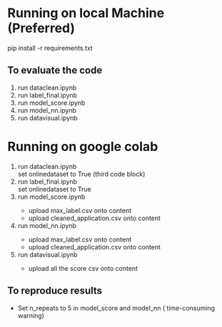 <h1> Running on local Machine (Preferred) </h1>
pip install -r requirements.txt
<h2>To evaluate the code</h2>
<ol>
  <li>run dataclean.ipynb</li>
  <li>run label_final.ipynb</li>
  <li>run model_score.ipynb</li>
  <li>run model_nn.ipynb</li>
  <li>run datavisual.ipynb</li>
</ol>
<h1> Running on google colab </h1>
<ol>
  <li>run dataclean.ipynb</li>
  set onlinedataset to True (third code block)
  <li>run label_final.ipynb</li>
  set onlinedataset to True
  <li>run model_score.ipynb</li>
  <ul>
  <li>upload max_label.csv onto content</li>
  <li>upload cleaned_application.csv onto content</li>
  </ul>
  <li>run model_nn.ipynb</li>
  <ul>
  <li>upload max_label.csv onto content</li>
  <li>upload cleaned_application.csv onto content</li>
  </ul>
  <li>run datavisual.ipynb</li>
  <ul>
  <li>upload all the score csv onto content</li>
  </ul>
</ol>
<h2> To reproduce results </h2>
 <ul> 
 <li>Set n_repeats to 5 in model_score and model_nn ( time-consuming warning)</li>
 </ul>
